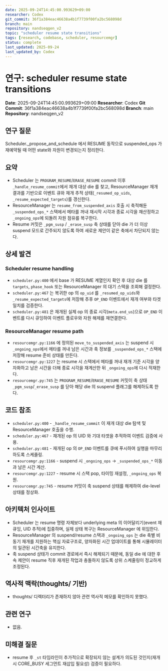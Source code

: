 ```yaml
---
date: 2025-09-24T14:45:00.993629+09:00
researcher: Codex
git_commit: 36f1a384eac46638a4b1f7739f00fa2bc568098d
branch: main
repository: nandseqgen_v2
topic: "scheduler resume state transitions"
tags: [research, codebase, scheduler, resourcemgr]
status: complete
last_updated: 2025-09-24
last_updated_by: Codex
---
```


# 연구: scheduler resume state transitions

**Date**: 2025-09-24T14:45:00.993629+09:00
**Researcher**: Codex
**Git Commit**: 36f1a384eac46638a4b1f7739f00fa2bc568098d
**Branch**: main
**Repository**: nandseqgen_v2

## 연구 질문
Scheduler._propose_and_schedule 에서 RESUME 동작으로 suspended_ops 가 재예약될 때 어떤 state와 자원이 변경되는지 정리한다.

## 요약
- Scheduler 는 `PROGRAM_RESUME`/`ERASE_RESUME` commit 이후 `_handle_resume_commit`에서 재개 대상 die 를 찾고, ResourceManager 재개 결과를 기반으로 이벤트 큐와 재개 추적 상태(`_resumed_op_uids`, `_resume_expected_targets`)를 갱신한다.
- ResourceManager 는 `resume_from_suspended_axis` 호출 시 축적해둔 `_suspended_ops_*` 스택에서 메타를 꺼내 재시작 시각과 종료 시각을 재산정하고 `_ongoing_ops`에 되돌려 자원 점유를 복구한다.
- Resume 커밋은 `_pgm_susp` / `_erase_susp` 축 상태를 닫아 die 가 더 이상 suspend 모드로 간주되지 않도록 하여 새로운 제안이 같은 축에서 차단되지 않는다.

## 상세 발견

### Scheduler resume handling
- `scheduler.py:400` 에서 base 가 RESUME 계열인지 확인 후 대상 die 를 `targets`, `phase_hook` 또는 ResourceManager 의 대기 스택을 조회해 결정한다.
- `scheduler.py:467` 는 복귀한 op 의 `op_uid` 를 `_resumed_op_uids`와 `_resume_expected_targets`에 저장해 추후 `OP_END` 이벤트에서 재개 여부와 타겟 일치를 검증한다.
- `scheduler.py:481` 은 재개된 실제 op 의 종료 시각(`meta.end_us`)으로 `OP_END` 이벤트를 다시 큐잉하여 이벤트 플로우와 자원 해제를 재연결한다.

### ResourceManager resume path
- `resourcemgr.py:1166` 에 정의된 `move_to_suspended_axis` 는 suspend 시 `_ongoing_ops`에서 메타를 꺼내 남은 시간과 축 정보를 `_suspended_ops_*` 스택에 저장해 resume 준비 상태를 만든다.
- `resourcemgr.py:1227` 는 resume 시 스택에서 메타를 꺼내 재개 기준 시각을 양자화하고 남은 시간을 더해 종료 시각을 재계산한 뒤 `_ongoing_ops`에 다시 적재한다.
- `resourcemgr.py:745` 는 `PROGRAM_RESUME`/`ERASE_RESUME` 커밋이 축 상태 `_pgm_susp`/`_erase_susp` 를 닫아 해당 die 의 suspend 플래그를 해제하도록 한다.

## 코드 참조
- `scheduler.py:400` - `_handle_resume_commit` 이 재개 대상 die 탐색 및 ResourceManager 호출을 수행.
- `scheduler.py:467` - 재개된 op 의 UID 와 기대 타겟을 추적하여 이벤트 검증에 사용.
- `scheduler.py:481` - 재개된 op 의 `OP_END` 이벤트를 큐에 푸시하여 실행을 마무리하도록 스케줄링.
- `resourcemgr.py:1166` - suspend 시 `_ongoing_ops` → `_suspended_ops_*` 이동과 남은 시간 계산.
- `resourcemgr.py:1227` - resume 시 스택 pop, 타이밍 재설정, `_ongoing_ops` 복원.
- `resourcemgr.py:745` - resume 커밋이 축 suspend 상태를 해제하여 die-level 상태를 정상화.

## 아키텍처 인사이트
- Scheduler 는 resume 명령 자체보다 underlying meta 의 이어달리기(event 재큐잉, UID 추적)에 집중하며, 실제 상태 복구는 ResourceManager 에 위임한다.
- ResourceManager 의 suspend/resume 스택과 `_ongoing_ops` 는 die 축별 비동기 재개를 지원하는 핵심 자료구조로, 양자화된 시간 업데이트를 통해 시뮬레이터의 일관된 시간축을 유지한다.
- 축 suspend 상태가 commit 경로에서 즉시 해제되기 때문에, 동일 die 에 대한 후속 제안이 resume 직후 재개된 작업과 충돌하지 않도록 상위 스케줄링이 정교하게 조정된다.

## 역사적 맥락(thoughts/ 기반)
- thoughts/ 디렉터리가 존재하지 않아 관련 역사적 메모를 확인하지 못했다.

## 관련 연구
- 없음.

## 미해결 질문
- resume 후 `_st` 타임라인이 추가적으로 확장되지 않는 설계가 의도된 것인지(재개 시 CORE_BUSY 세그먼트 재삽입 필요성) 검증이 필요하다.
